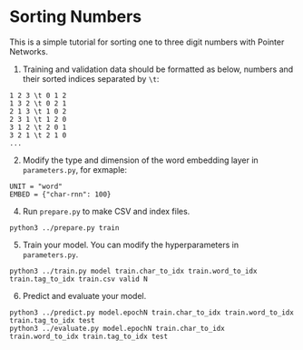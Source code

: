 # Sorting Numbers

This is a simple tutorial for sorting one to three digit numbers with Pointer Networks.

1. Training and validation data should be formatted as below, numbers and their sorted indices separated by `\t`:

```
1 2 3 \t 0 1 2
1 3 2 \t 0 2 1
2 1 3 \t 1 0 2
2 3 1 \t 1 2 0
3 1 2 \t 2 0 1
3 2 1 \t 2 1 0
...
```

2. Modify the type and dimension of the word embedding layer in `parameters.py`, for exmaple:

```
UNIT = "word"
EMBED = {"char-rnn": 100}
```

4. Run `prepare.py` to make CSV and index files.

```
python3 ../prepare.py train
```

5. Train your model. You can modify the hyperparameters in `parameters.py`.

```
python3 ../train.py model train.char_to_idx train.word_to_idx train.tag_to_idx train.csv valid N
```

6. Predict and evaluate your model.

```
python3 ../predict.py model.epochN train.char_to_idx train.word_to_idx train.tag_to_idx test
python3 ../evaluate.py model.epochN train.char_to_idx train.word_to_idx train.tag_to_idx test
```
